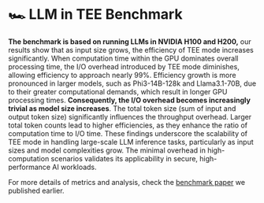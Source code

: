 # 🏎️ LLM in TEE Benchmark

**The benchmark is based on running LLMs in NVIDIA H100 and H200,** our results show that as input size grows, the efficiency of TEE mode increases significantly. When computation time within the GPU dominates overall processing time, the I/O overhead introduced by TEE mode diminishes, allowing efficiency to approach nearly 99%. Efficiency growth is more pronounced in larger models, such as Phi3-14B-128k and Llama3.1-70B, due to their greater computational demands, which result in longer GPU processing times. **Consequently, the I/O overhead becomes increasingly trivial as model size increases**. The total token size (sum of input and output token size) significantly influences the throughput overhead. Larger total token counts lead to higher efficiencies, as they enhance the ratio of computation time to I/O time. These findings underscore the scalability of TEE mode in handling large-scale LLM inference tasks, particularly as input sizes and model complexities grow. The minimal overhead in high-computation scenarios validates its applicability in secure, high-performance AI workloads.

For more details of metrics and analysis, check the [benchmark paper](https://arxiv.org/pdf/2409.03992) we published earlier.
